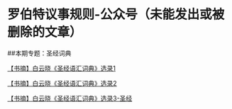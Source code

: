 # 罗伯特议事规则-公众号（未能发出或被删除的文章）

##本期专题：圣经词典

[【书摘】白云晓《圣经语汇词典》选录1](0.md)

[【书摘】白云晓《圣经语汇词典》选录2](1.md)

[【书摘】白云晓《圣经语汇词典》选录3-圣经](2.md)

